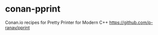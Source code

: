 # conan-pprint
Conan.io recipes for Pretty Printer for Modern C++ https://github.com/p-ranav/pprint
